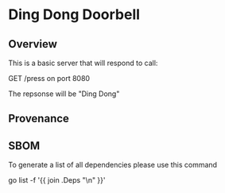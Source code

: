 # Ding Dong Doorbell

## Overview

This is a basic server that will respond to call:

GET /press on port 8080

The repsonse will be 
"Ding Dong"

## Provenance



## SBOM

To generate a list of all dependencies please use this command

go list -f '{{ join .Deps "\n" }}'
